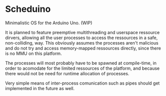 # Scheduino

Minimalistic OS for the Arduino Uno. (WIP)

It is planned to feature preemptive multithreading and userspace ressource dirvers, allowing all the user processes to access the ressources in a safe, non-colliding, way. This obviously assumes the processes aren't malicious and do not try and access memory-mapped ressources directly, since there is no MMU on this platform.

The processes will most probably have to be spawned at compile-time, in order to acomodate for the limited ressources of the platform, and because there would not be need for runtime allocation of processes.

Very simple means of inter-process comunication such as pipes should get implemented in the future as well.
